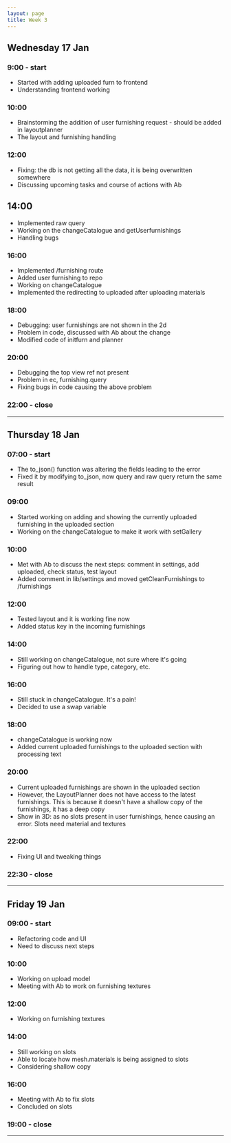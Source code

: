 ```yaml
---
layout: page
title: Week 3
---
```


## Wednesday 17 Jan

### 9:00 - start

- Started with adding uploaded furn to frontend
- Understanding frontend working

### 10:00

- Brainstorming the addition of user furnishing request - should be added in layoutplanner
- The layout and furnishing handling

### 12:00

- Fixing: the db is not getting all the data, it is being overwritten somewhere
- Discussing upcoming tasks and course of actions with Ab

## 14:00

- Implemented raw query
- Working on the changeCatalogue and getUserfurnishings
- Handling bugs

### 16:00

- Implemented /furnishing route
- Added user furnishing to repo
- Working on changeCatalogue
- Implemented the redirecting to uploaded after uploading materials

### 18:00

- Debugging: user furnishings are not shown in the 2d
- Problem in code, discussed with Ab about the change
- Modified code of initfurn and planner

### 20:00

- Debugging the top view ref not present
- Problem in ec, furnishing.query
- Fixing bugs in code causing the above problem

### 22:00 - close

---

## Thursday 18 Jan

### 07:00 - start

- The to_json() function was altering the fields leading to the error
- Fixed it by modifying to_json, now query and raw query return the same result

### 09:00

- Started working on adding and showing the currently uploaded furnishing in the uploaded section
- Working on the changeCatalogue to make it work with setGallery

### 10:00

- Met with Ab to discuss the next steps: comment in settings, add uploaded, check status, test layout
- Added comment in lib/settings and moved getCleanFurnishings to /furnishings

### 12:00

- Tested layout and it is working fine now
- Added status key in the incoming furnishings

### 14:00

- Still working on changeCatalogue, not sure where it's going
- Figuring out how to handle type, category, etc.

### 16:00

- Still stuck in changeCatalogue. It's a pain!
- Decided to use a swap variable

### 18:00

- changeCatalogue is working now
- Added current uploaded furnishings to the uploaded section with processing text

### 20:00

- Current uploaded furnishings are shown in the uploaded section
- However, the LayoutPlanner does not have access to the latest furnishings. This is because it doesn't have a shallow copy of the furnishings, it has a deep copy
- Show in 3D: as no slots present in user furnishings, hence causing an error. Slots need material and textures

### 22:00

- Fixing UI and tweaking things

### 22:30 - close

---

## Friday 19 Jan

### 09:00 - start

- Refactoring code and UI
- Need to discuss next steps

### 10:00

- Working on upload model
- Meeting with Ab to work on furnishing textures

### 12:00

- Working on furnishing textures

### 14:00

- Still working on slots
- Able to locate how mesh.materials is being assigned to slots
- Considering shallow copy

### 16:00

- Meeting with Ab to fix slots
- Concluded on slots

### 19:00 - close

---